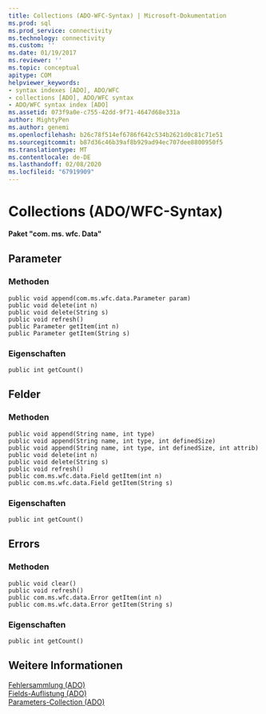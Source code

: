 ```yaml
---
title: Collections (ADO-WFC-Syntax) | Microsoft-Dokumentation
ms.prod: sql
ms.prod_service: connectivity
ms.technology: connectivity
ms.custom: ''
ms.date: 01/19/2017
ms.reviewer: ''
ms.topic: conceptual
apitype: COM
helpviewer_keywords:
- syntax indexes [ADO], ADO/WFC
- collections [ADO], ADO/WFC syntax
- ADO/WFC syntax index [ADO]
ms.assetid: 073f9a0e-c755-42dd-9f71-4647d68e331a
author: MightyPen
ms.author: genemi
ms.openlocfilehash: b26c78f514ef6786f642c534b2621d0c81c71e51
ms.sourcegitcommit: b87d36c46b39af8b929ad94ec707dee8800950f5
ms.translationtype: MT
ms.contentlocale: de-DE
ms.lasthandoff: 02/08/2020
ms.locfileid: "67919909"
---
```

# <a name="collections-ado---wfc-syntax"></a>Collections (ADO/WFC-Syntax)
**Paket "com. ms. wfc. Data"**  
  
## <a name="parameters"></a>Parameter  
  
### <a name="methods"></a>Methoden  
  
```  
public void append(com.ms.wfc.data.Parameter param)  
public void delete(int n)  
public void delete(String s)  
public void refresh()  
public Parameter getItem(int n)  
public Parameter getItem(String s)  
```  
  
### <a name="properties"></a>Eigenschaften  
  
```  
public int getCount()  
```  
  
## <a name="fields"></a>Felder  
  
### <a name="methods"></a>Methoden  
  
```  
public void append(String name, int type)  
public void append(String name, int type, int definedSize)  
public void append(String name, int type, int definedSize, int attrib)  
public void delete(int n)  
public void delete(String s)  
public void refresh()  
public com.ms.wfc.data.Field getItem(int n)  
public com.ms.wfc.data.Field getItem(String s)  
```  
  
### <a name="properties"></a>Eigenschaften  
  
```  
public int getCount()  
```  
  
## <a name="errors"></a>Errors  
  
### <a name="methods"></a>Methoden  
  
```  
public void clear()  
public void refresh()  
public com.ms.wfc.data.Error getItem(int n)  
public com.ms.wfc.data.Error getItem(String s)  
```  
  
### <a name="properties"></a>Eigenschaften  
  
```  
public int getCount()  
```  
  
## <a name="see-also"></a>Weitere Informationen  
 [Fehlersammlung (ADO)](../../../ado/reference/ado-api/errors-collection-ado.md)   
 [Fields-Auflistung (ADO)](../../../ado/reference/ado-api/fields-collection-ado.md)   
 [Parameters-Collection (ADO)](../../../ado/reference/ado-api/parameters-collection-ado.md)
